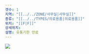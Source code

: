 ```yaml
---
갯수: 1
지역: "[[../../ZONE/사무실|사무실]]"
종류: "[[../../TYPES/의료용품|의료용품]]"
위치: "[[F|F]]"
상세위치: 
설명: 유통기한 만료
---
```

![](http://192.168.50.22/images/240608_IMG_0215.jpg)